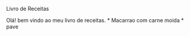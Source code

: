 Livro de Receitas

Olá! bem vindo ao meu livro de receitas.
    * Macarrao com carne moida
    * pave
